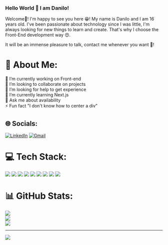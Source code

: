 ### Hello World 👋 I am Danilo!
   Welcome👋! I'm happy to see you here 😁! My name is Danilo and I am 16 years old. I've been passionate about technology since I was little, I'm always looking for new things to learn and create. That's why I choose the Front-End development way 😍.

It will be an immense pleasure to talk, contact me whenever you want 🤚!

##

# 💫 About Me:
🔭 I’m currently working on Front-end<br>👯 I’m looking to collaborate on projects<br>🤝 I’m looking for help to get experience<br>🌱 I’m currently learning Next.js<br>💬 Ask me about availability<br>⚡ Fun fact "I don't know how to center a div"


## 🌐 Socials:
[![LinkedIn](https://img.shields.io/badge/LinkedIn-%230077B5.svg?logo=linkedin&logoColor=white)](www.linkedin.com/in/danilomotademedeiros) 
[![Gmail](https://img.shields.io/badge/Gmail-D14836.svg?logo=gmail&logoColor=red)](mailto:danilo.medeiros800@gmail.com)

# 💻 Tech Stack:
![](https://img.shields.io/badge/HTML5-E34F26?style=for-the-badge&logo=html5&logoColor=white)
![](https://img.shields.io/badge/CSS3-1572B6?style=for-the-badge&logo=css3&logoColor=white)
![](https://img.shields.io/badge/JavaScript-323330?style=for-the-badge&logo=javascript&logoColor=F7DF1E)
![](https://img.shields.io/badge/TypeScript-3178C6.svg?style=for-the-badge&logo=TypeScript&logoColor=white)
![](https://img.shields.io/badge/React-20232A?style=for-the-badge&logo=react&logoColor=61DAFB)
![](https://img.shields.io/badge/next.js-000000?style=for-the-badge&logo=nextdotjs&logoColor=white)
![](https://img.shields.io/badge/Tailwind%20CSS-06B6D4.svg?style=for-the-badge&logo=Tailwind-CSS&logoColor=white)
![](https://img.shields.io/badge/vscode-017AD7?style=for-the-badge&logo=visualstudiocode&logoColor=white)
![](https://img.shields.io/badge/Git-F05032.svg?style=for-the-badge&logo=Git&logoColor=white)
# 📊 GitHub Stats:
![](https://github-readme-stats.vercel.app/api?username=danilommedeiros&theme=omni&hide_border=false&include_all_commits=true&count_private=false)<br/>
![](https://github-readme-streak-stats.herokuapp.com/?user=danilommedeiros&theme=omni&hide_border=false)<br/>
![](https://github-readme-stats.vercel.app/api/top-langs/?username=danilommedeiros&theme=omni&hide_border=false&include_all_commits=true&count_private=false&layout=compact)

---
[![](https://visitcount.itsvg.in/api?id=danilommedeiros&icon=0&color=6)](https://visitcount.itsvg.in)





